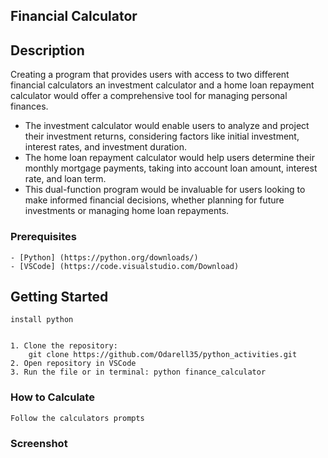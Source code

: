 ## **Financial Calculator**


## Description
Creating a program that provides users with access to two different financial calculators an investment calculator and a home loan repayment calculator would offer a comprehensive tool for managing personal finances.

 - The investment calculator would enable users to analyze and project their investment returns, considering factors like initial investment, interest rates, and investment duration.
 - The home loan repayment calculator would help users determine their monthly mortgage payments, taking into account loan amount, interest rate, and loan term.
 - This dual-function program would be invaluable for users looking to make informed financial decisions, whether planning for future investments or managing home loan repayments.

### Prerequisites

    - [Python] (https://python.org/downloads/)
    - [VSCode] (https://code.visualstudio.com/Download)

## Getting Started
    install python

    
    1. Clone the repository:
        git clone https://github.com/Odarell35/python_activities.git
    2. Open repository in VSCode
    3. Run the file or in terminal: python finance_calculator


### How to Calculate
    Follow the calculators prompts

### Screenshot

